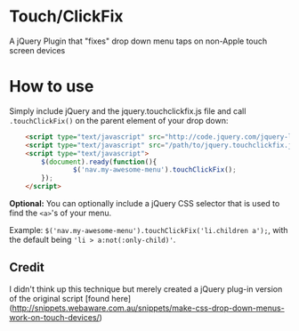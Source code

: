Touch/ClickFix
=============

A jQuery Plugin that "fixes" drop down menu taps on non-Apple touch screen devices

# How to use
Simply include jQuery and the jquery.touchclickfix.js file and call `.touchClickFix()` on the parent element of your drop down:

```html
	<script type="text/javascript" src="http://code.jquery.com/jquery-latest.min.js"></script>
	<script type="text/javascript" src="/path/to/jquery.touchclickfix.js"></script>
	<script type="text/javascript">
		$(document).ready(function(){
				$('nav.my-awesome-menu').touchClickFix();
		});
	</script>
```

**Optional:** You can optionally include a jQuery CSS selector that is used to find the `<a>`'s of your menu. 

Example: `$('nav.my-awesome-menu').touchClickFix('li.children a');`, with the default being `'li > a:not(:only-child)'`.

## Credit
I didn't think up this technique but merely created a jQuery plug-in version of the original script [found here] (http://snippets.webaware.com.au/snippets/make-css-drop-down-menus-work-on-touch-devices/)
